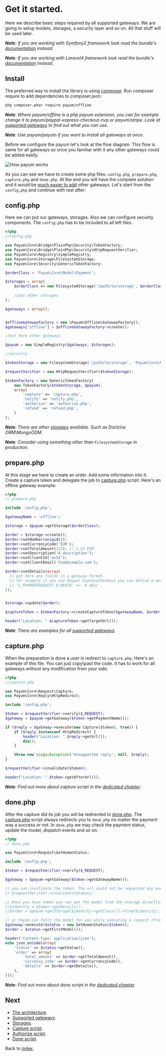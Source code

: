 # Get it started.

Here we describe basic steps required by all supported gateways. We are going to setup models, storages, a security layer and so on.
All that stuff will be used later.

_**Note**: If you are working with Symfony2 framework look read the bundle's [documentation](https://github.com/Payum/PayumBundle/blob/master/Resources/doc/index.md) instead._

_**Note**: If you are working with Laravel4 framework look read the bundle's [documentation](https://github.com/Payum/PayumLaravelPackage/blob/master/docs/index.md) instead._

## Install

The preferred way to install the library is using [composer](http://getcomposer.org/).
Run composer require to add dependencies to _composer.json_:

```bash
php composer.phar require payum/offline
```

_**Note**: Where payum/offline is a php payum extension, you can for example change it to payum/paypal-express-checkout-nvp or payum/stripe. Look at [supported gateways](supported-gateways.md) to find out what you can use._

_**Note**: Use payum/payum if you want to install all gateways at once._

Before we configure the payum let's look at the flow diagram.
This flow is same for all gateways so once you familiar with it any other gateways could be added easily.

![How payum works](http://www.websequencediagrams.com/cgi-bin/cdraw?lz=cGFydGljaXBhbnQgcGF5cGFsLmNvbQoACwxVc2VyAAQNcHJlcGFyZS5waHAAHA1jYXB0dQAFE2RvbgAnBgpVc2VyLT4ANQs6AEUIIGEgcGF5bWVudAoAVAstLT4rAEsLOgBbCCB0b2tlbgoKAGcLLS0-AIE2CjogcmVxdWVzdCBhdXRoZW50aWNhdGlvbgoAgVkKLS0-AE0NZ2l2ZSBjb250cm9sIGJhY2sATg8tAIE-CDoAgUsFAHsHAIFTCC0-VXNlcjogc2hvdwCBQQggcmVzdWx0Cg&s=default)

As you can see we have to create some php files: `config.php`, `prepare.php`, `capture.php` and `done.php`.
At the end you will have the complete solution and 
it would be [much easier to add](https://github.com/Payum/PaypalExpressCheckoutNvp/blob/master/Resources/docs/get-it-started.md) other gateways.
Let's start from the `config.php` and continue with rest after:

## config.php

Here we can put our gateways, storages. Also we can configure security components. The `config.php` has to be included to all left files.

```php
<?php
//config.php

use Payum\Core\Bridge\PlainPhp\Security\TokenFactory;
use Payum\Core\Bridge\PlainPhp\Security\HttpRequestVerifier;
use Payum\Core\Registry\SimpleRegistry;
use Payum\Core\Storage\FilesystemStorage;
use Payum\Core\Security\GenericTokenFactory;

$orderClass = 'Payum\Core\Model\Payment';

$storages = array(
    $orderClass => new FilesystemStorage('/path/to/storage', $orderClass, 'number'),
    
    //put other storages
);

$gateways = array();


$offlineGatewayFactory = new \Payum\Offline\GatewayFactory();
$gateways['offline'] = $offlineGatewayFactory->create();

//put here other gateways

$payum = new SimpleRegistry($gateways, $storages);

//security

$tokenStorage = new FilesystemStorage('/path/to/storage', 'Payum\Core\Model\Token', 'hash');

$requestVerifier = new HttpRequestVerifier($tokenStorage);

$tokenFactory = new GenericTokenFactory(
    new TokenFactory($tokenStorage, $payum), 
    array(
        'capture' => 'capture.php',
        'notify' => 'notify.php',
        'authorize' => 'authorize.php',
        'refund' => 'refund.php',
    )
);
```

_**Note**: There are other [storages](storages.md) available. Such as Doctrine ORM\MongoODM._

_**Note**: Consider using something other than `FilesystemStorage` in production._

## prepare.php

At this stage we have to create an order. Add some information into it. 
Create a capture token and delegate the job to [capture.php](capture-script.md) script.
Here's an offline gateway example:

```php
<?php
// prepare.php

include 'config.php';

$gatewayName = 'offline';

$storage = $payum->getStorage($orderClass);

$order = $storage->create();
$order->setNumber(uniqid());
$order->setCurrencyCode('EUR');
$order->setTotalAmount(123); // 1.23 EUR
$order->setDescription('A description');
$order->setClientId('anId');
$order->setClientEmail('foo@example.com');

$order->setDetails(array(
  // put here any fields in a gateway format.
  // for example if you use Paypal ExpressCheckout you can define a description of the first item:
  // 'L_PAYMENTREQUEST_0_DESC0' => 'A desc',
));


$storage->update($order);

$captureToken = $tokenFactory->createCaptureToken($gatewayName, $order, 'done.php');

header("Location: ".$captureToken->getTargetUrl());
```

_**Note**: There are examples for all [supported gateways](supported-gateways.md)._

## capture.php

When the preparation is done a user is redirect to `capture.php`. Here's an example of this file. You can just copy\past the code. 
It has to work for all gateways without any modification from your side. 

```php
<?php
//capture.php

use Payum\Core\Request\Capture;
use Payum\Core\Reply\HttpRedirect;

include 'config.php';

$token = $requestVerifier->verify($_REQUEST);
$gateway = $payum->getGateway($token->getPaymentName());

if ($reply = $gateway->execute(new Capture($token), true)) {
    if ($reply instanceof HttpRedirect) {
        header("Location: ".$reply->getUrl());
        die();
    }

    throw new \LogicException('Unsupported reply', null, $reply);
}

$requestVerifier->invalidate($token);

header("Location: ".$token->getAfterUrl());
```

_**Note**: Find out more about capture script in the [dedicated chapter](capture-script.md)._

## done.php

After the capture did its job you will be redirected to [done.php](done-script.md).
The [capture.php](capture-script.md) script always redirects you to `done.php` no matter the payment was a success or not.
In `done.php` we may check the payment status, update the model, dispatch events and so on.

```php
<?php
// done.php

use Payum\Core\Request\GetHumanStatus;

include 'config.php';

$token = $requestVerifier->verify($_REQUEST);

$gateway = $payum->getGateway($token->getGatewayName());

// you can invalidate the token. The url could not be requested any more.
// $requestVerifier->invalidate($token);

// Once you have token you can get the model from the storage directly. 
//$identity = $token->getDetails();
//$order = $payum->getStorage($identity->getClass())->find($identity);

// or Payum can fetch the model for you while executing a request (Preferred).
$gateway->execute($status = new GetHumanStatus($token));
$order = $status->getFirstModel());

header('Content-Type: application/json');
echo json_encode(array(
    'status' => $status->getValue(),
    'order' => array(
        'total_amount' => $order->getTotalAmount(),
        'currency_code' => $order->getCurrencyCode(),
        'details' => $order->getDetails(),
    ),
)));
```

_**Note**: Find out more about done script in the [dedicated chapter](done-script.md)._

## Next 

* [The architecture](the-architecture.md).
* [Supported gateways](supported-gateways.md).
* [Storages](storages.md).
* [Capture script](capture-script.md).
* [Authorize script](authorize-script.md).
* [Done script](done-script.md).

Back to [index](index.md).
